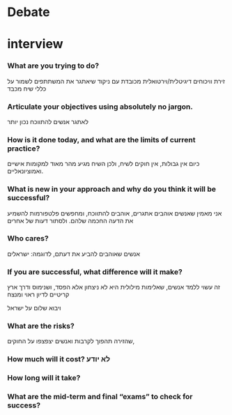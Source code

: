 # Debate

# interview

### What are you trying to do? 

<p dir=rtl>

זירת וויכוחים דיגיטלית/וירטואלית מכובדת עם ניקוד שיאתגר את המשתתפים לשמור על כללי שיח מכבד

 
</p>

### Articulate your objectives using absolutely no jargon.
לאתגר אנשים להתווכח נכון יותר


### How is it done today, and what are the limits of current practice?
 כיום אין גבולות, אין חוקים לשיח, ולכן השיח מגיע מהר מאוד למקומות אישיים ואמוציונאליים.


### What is new in your approach and why do you think it will be successful? 
אני מאמין שאנשים אוהבים אתגרים, אוהבים להתווכח, ומחפשים פלטפורמות להשמיע את הדעה החכמה שלהם. ולסתור דעות של אחרים

### Who cares?
אנשים שאוהבים להביע את דעתם, לדוגמה:
ישראלים 

### If you are successful, what difference will it make? 

זה עשוי ללמד אנשים, שאלימות מילולית היא לא ניצחון אלא הפסד, ושנימוס ודרך ארץ קריטיים לדיון ראוי ומנצח

ויבוא שלום על ישראל

### What are the risks? 
שהזירה תהפוך לקרבות ואנשים יצפצפו על החוקים,


### How much will it cost? לא יודע
### How long will it take? 
### What are the mid-term and final “exams” to check for success?

